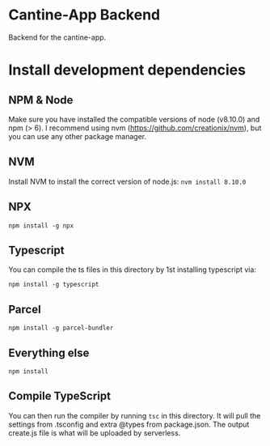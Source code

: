 # Cantine-App Backend

Backend for the cantine-app.


# Install development dependencies

## NPM & Node
Make sure you have installed the compatible versions of node (v8.10.0) and npm (> 6).
I recommend using nvm (https://github.com/creationix/nvm), but you can use any other package manager.

## NVM
Install NVM to install the correct version of node.js:
`nvm install 8.10.0`

## NPX
`npm install -g npx`


## Typescript
You can compile the ts files in this directory by 1st installing typescript via:

`npm install -g typescript`

## Parcel
`npm install -g parcel-bundler`

## Everything else
`npm install`

## Compile TypeScript
You can then run the compiler by running `tsc` in this directory. It will pull the settings from .tsconfig and extra @types
from package.json. The output create.js file is what will be uploaded by serverless.
